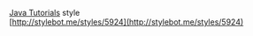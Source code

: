 [Java Tutorials](http://docs.oracle.com/javase/tutorial/) style  
[http://stylebot.me/styles/5924](http://stylebot.me/styles/5924)